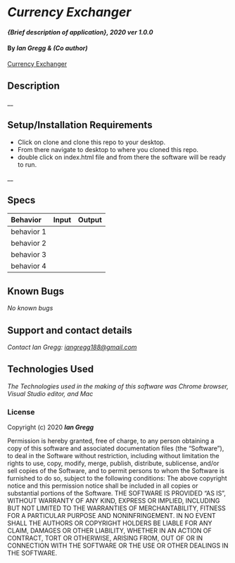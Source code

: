 # _Currency Exchanger_

#### _{Brief description of application}, 2020 ver 1.0.0_

#### By _Ian Gregg & (Co author)_
[Currency Exchanger](https://github.com/oldgregg89/Currency-Exchanger)

## Description

__

## Setup/Installation Requirements


* Click on clone and clone this repo to your desktop.
* From there navigate to desktop to where you cloned this repo.
* double click on index.html file and from there the software will be ready to run.

__

## Specs

| Behavior    | Input | Output |
| :---------- | ----- | -----: |
| behavior 1 |  |  |
| behavior 2 |  |   |
| behavior 3 |  |  |
| behavior 4 |  |  |


## Known Bugs

_No known bugs_

## Support and contact details

_Contact Ian Gregg: <iangregg188@gmail.com>_

## Technologies Used

_The Technologies used in the making of this software was Chrome browser, Visual Studio editor, and Mac_

### License

Copyright (c) 2020 **_Ian Gregg_**

Permission is hereby granted, free of charge, to any person obtaining a copy of this software and associated documentation files (the “Software”), to deal in the Software without restriction, including without limitation the rights to use, copy, modify, merge, publish, distribute, sublicense, and/or sell copies of the Software, and to permit persons to whom the Software is furnished to do so, subject to the following conditions:
The above copyright notice and this permission notice shall be included in all copies or substantial portions of the Software.
THE SOFTWARE IS PROVIDED “AS IS”, WITHOUT WARRANTY OF ANY KIND, EXPRESS OR IMPLIED, INCLUDING BUT NOT LIMITED TO THE WARRANTIES OF MERCHANTABILITY, FITNESS FOR A PARTICULAR PURPOSE AND NONINFRINGEMENT. IN NO EVENT SHALL THE AUTHORS OR COPYRIGHT HOLDERS BE LIABLE FOR ANY CLAIM, DAMAGES OR OTHER LIABILITY, WHETHER IN AN ACTION OF CONTRACT, TORT OR OTHERWISE, ARISING FROM, OUT OF OR IN CONNECTION WITH THE SOFTWARE OR THE USE OR OTHER DEALINGS IN THE SOFTWARE.
